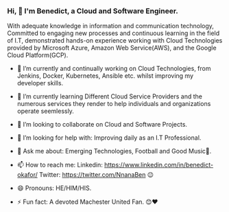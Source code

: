 ### Hi, 👋 I'm Benedict, a  Cloud and Software Engineer.

With adequate knowledge in information and communication technology, Committed to engaging new processes and continuous learning in the field of I.T, demonstrated hands-on experience working with Cloud Technologies provided by Microsoft Azure, Amazon Web Service(AWS), and the Google Cloud Platform(GCP).


- 🔭 I’m currently and continually working on Cloud Technologies, from Jenkins, Docker, Kubernetes, Ansible etc. whilst improving my developer skills.

- 🌱 I’m currently learning Different Cloud Service Providers and the numerous services they render to help individuals and organizations operate seemlessly.

- 👯 I’m looking to collaborate on Cloud and Software Projects.

- 🤔 I’m looking for help with: Improving daily as an I.T Professional.

- 💬 Ask me about: Emerging Technologies, Football and Good Music🎼.

- 📫 How to reach me: Linkedin: https://www.linkedin.com/in/benedict-okafor/
                       Twitter: https://twitter.com/NnanaBen 😉
                       
- 😄 Pronouns: HE/HIM/HIS.

- ⚡ Fun fact: A devoted Machester United Fan. 😊❤

